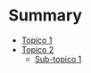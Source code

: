# Summary

* [Topico 1](README.md)
* [Topico 2](subalgo/README.md)
    * [Sub-topico 1](subalgo/subAlgo.md)

